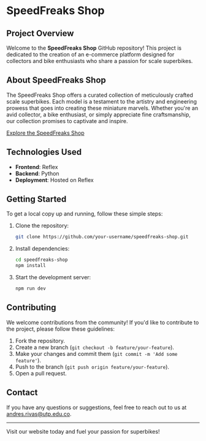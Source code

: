 # SpeedFreaks Shop

## Project Overview

Welcome to the **SpeedFreaks Shop** GitHub repository! This project is dedicated to the creation of an e-commerce platform designed for collectors and bike enthusiasts who share a passion for scale superbikes. 

## About SpeedFreaks Shop

The SpeedFreaks Shop offers a curated collection of meticulously crafted scale superbikes. Each model is a testament to the artistry and engineering prowess that goes into creating these miniature marvels. Whether you're an avid collector, a bike enthusiast, or simply appreciate fine craftsmanship, our collection promises to captivate and inspire.

[Explore the SpeedFreaks Shop](https://speedfreaks-red-ring.reflex.run/)

## Technologies Used

- **Frontend**: Reflex
- **Backend**: Python
- **Deployment**: Hosted on Reflex

## Getting Started

To get a local copy up and running, follow these simple steps:

1. Clone the repository:
    ```bash
    git clone https://github.com/your-username/speedfreaks-shop.git
    ```
2. Install dependencies:
    ```bash
    cd speedfreaks-shop
    npm install
    ```
3. Start the development server:
    ```bash
    npm run dev
    ```

## Contributing

We welcome contributions from the community! If you'd like to contribute to the project, please follow these guidelines:

1. Fork the repository.
2. Create a new branch (`git checkout -b feature/your-feature`).
3. Make your changes and commit them (`git commit -m 'Add some feature'`).
4. Push to the branch (`git push origin feature/your-feature`).
5. Open a pull request.

## Contact

If you have any questions or suggestions, feel free to reach out to us at [andres.rivas@utp.edu.co](andres.rivas@utp.edu.co).

---

Visit our website today and fuel your passion for superbikes!
